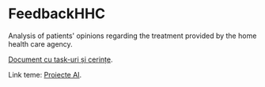 # FeedbackHHC
Analysis of patients' opinions regarding the treatment provided by the home health care agency.

[Document cu task-uri și cerințe](https://docs.google.com/document/d/1jBO2kaPVEPcKo3p_W272MfmXh8LEBiyUKf2GXVJbYCM/edit?usp=drivesdk).

Link teme: [Proiecte AI](https://docs.google.com/document/d/16F6lZPURgEj36HYWYuvsnu5IIDpZDNnRAMI9-kE2Pjw/edit).
